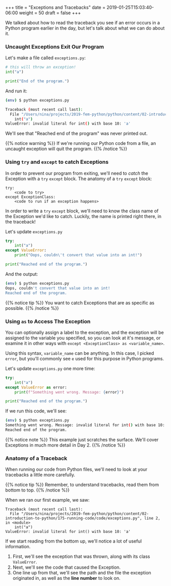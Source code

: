 +++
title = "Exceptions and Tracebacks"
date = 2019-01-25T15:03:40-06:00
weight = 50
draft = false
+++

We talked about how to read the traceback you see if an error occurs in a Python program earlier in the day, but let's talk about what we can do about it.

### Uncaught Exceptions Exit Our Program

Let's make a file called `exceptions.py`:

```python
# this will throw an exception!
int("a")

print("End of the program.")
```

And run it:
```bash
(env) $ python exceptions.py

Traceback (most recent call last):
  File "/Users/nina/projects/2019-fem-python/python/content/02-introduction-to-python/175-running-code/code/exceptions.py", line 2, in <module>
    int("a")
ValueError: invalid literal for int() with base 10: 'a'
```

We'll see that "Reached end of the program" was never printed out.

{{% notice warning %}}
If we're running our Python code from a file, an uncaught exception will quit the program.
{{% /notice %}}

### Using `try` and `except` to catch Exceptions

In order to prevent our program from exiting, we'll need to *catch* the Exception with a `try` `except` block. The anatomy of a `try` `except` block:

```text
try:
    <code to try>
except ExceptionClass:
    <code to run if an exception happens>
```

In order to write a `try` `except` block, we'll need to know the class name of the Exception we'd like to catch. Luckily, the name is printed right there, in the traceback!

Let's update `exceptions.py`

```python
try:
    int("a")
except ValueError:
    print("Oops, couldn\'t convert that value into an int!")

print("Reached end of the program.")
```

And the output:

```bash
(env) $ python exceptions.py
Oops, couldn't convert that value into an int!
Reached end of the program.
```

{{% notice tip %}}
You want to catch Exceptions that are as specific as possible.
{{% /notice %}}

### Using `as` to Access The Exception

You can optionally assign a label to the exception, and the exception will be assigned to the variable you specified, so you can look at it's message, or examine it in other ways with `except <ExceptionClass> as <variable_name>`.

Using this syntax, `variable_name` can be anything. In this case, I picked `error`, but you'll commonly see `e` used for this purpose in Python programs.

Let's update `exceptions.py` one more time:

```python
try:
    int("a")
except ValueError as error:
    print(f"Something went wrong. Message: {error}")

print("Reached end of the program.")
```

If we run this code, we'll see:

```bash
(env) $ python exceptions.py
Something went wrong. Message: invalid literal for int() with base 10: 'a'
Reached end of the program.
```

{{% notice note %}}
This example just scratches the surface. We'll cover Exceptions in much more detail in Day 2.
{{% /notice %}}

### Anatomy of a Traceback

When running our code from Python files, we'll need to look at your tracebacks a little more carefully.

{{% notice tip %}}
Remember, to understand tracebacks, read them from bottom to top.
{{% /notice %}}

When we ran our first example, we saw:

```text
Traceback (most recent call last):
  File "/Users/nina/projects/2019-fem-python/python/content/02-introduction-to-python/175-running-code/code/exceptions.py", line 2, in <module>
    int("a")
ValueError: invalid literal for int() with base 10: 'a'
```

If we start reading from the bottom up, we'll notice a lot of useful information.

1. First, we'll see the exception that was thrown, along with its class `ValueError`.
2. Next, we'll see the code that caused the Exception.
3. One line up from that, we'll see the path and the file the exception originated in, as well as the **line number** to look on.
